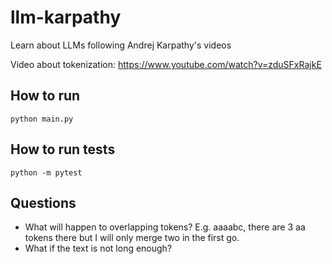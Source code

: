 # llm-karpathy
Learn about LLMs following Andrej Karpathy's videos

Video about tokenization: https://www.youtube.com/watch?v=zduSFxRajkE

## How to run
`python main.py`

## How to run tests
`python -m pytest`

## Questions
- What will happen to overlapping tokens? E.g. aaaabc, there are 3 aa tokens there but I will only merge two in the first go.
- What if the text is not long enough?